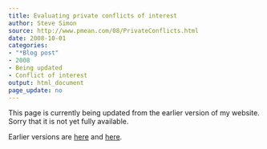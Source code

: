 ```yaml
---
title: Evaluating private conflicts of interest
author: Steve Simon
source: http://www.pmean.com/08/PrivateConflicts.html
date: 2008-10-01
categories:
- "*Blog post"
- 2008
- Being updated
- Conflict of interest
output: html_document
page_update: no
---
```


This page is currently being updated from the earlier version of my website. Sorry that it is not yet fully available.

<!---More--->


Earlier versions are [here][sim1] and [here][sim2].

[sim1]: http://www.pmean.com/08/PrivateConflicts.html
[sim2]: http://new.pmean.com/private-conflicts/
